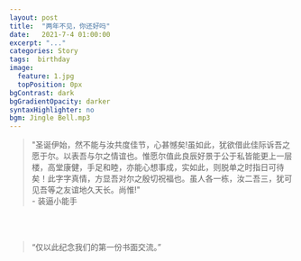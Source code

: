 ```yaml
---
layout: post
title:  "两年不见，你还好吗"
date:   2021-7-4 01:00:00
excerpt: "..."
categories: Story
tags:  birthday
image:
  feature: 1.jpg
  topPosition: 0px
bgContrast: dark
bgGradientOpacity: darker
syntaxHighlighter: no
bgm: Jingle Bell.mp3
---
```


<blockquote class="u--startsWithDoubleQuote">"圣诞伊始，然不能与汝共度佳节，心甚憾矣!虽如此，犹欲借此佳际诉吾之愿于尔。以表吾与尔之情谊也。惟愿尔值此良辰好景于公于私皆能更上一层楼，高堂康健，手足和睦，亦能心想事成，实如此，则脱单之时指日可待矣！此字字真情，方显吾对尔之殷切祝福也。虽人各一栋，汝二吾三，犹可见吾等之友谊地久天长。尚惟!"<br/>- 装逼小能手</blockquote>

<br><br>
<blockquote class="largeQuote">“仅以此纪念我们的第一份书面交流。”</blockquote>
